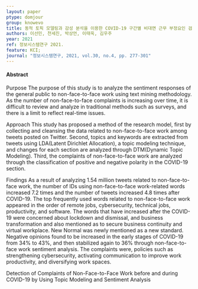 ```yaml
---
layout: paper
ptype: domjour
group: knowevo
title: 동적 토픽 모델링과 감성 분석을 이용한 COVID-19 구간별 비대면 근무 부정요인 검출에 관한 연구
authors: 이선민, 천세진, 박상언, 이태욱, 김우주
year: 2021
ref: 정보시스템연구 2021.
feature: KCI;
journal: "정보시스템연구, 2021, vol.30, no.4, pp. 277-301"
---
```


<h4><span class="badge badge-info">Abstract</span></h4>
<span class="badge badge-danger">Purpose</span>  The purpose of this study is to analyze the sentiment responses of the general public to non-face-to-face work using text mining methodology. As the number of non-face-to-face complaints is increasing over time, it is difficult to review and analyze in traditional methods such as surveys, and there is a limit to reflect real-time issues.


<span class="badge badge-danger">Approach</span> This study has proposed a method of the research model, first by collecting and cleansing the data related to non-face-to-face work among tweets posted on Twitter. Second, topics and keywords are extracted from tweets using LDA(Latent Dirichlet Allocation), a topic modeling technique, and changes for each section are analyzed through DTM(Dynamic Topic Modeling). Third, the complaints of non-face-to-face work are analyzed through the classification of positive and negative polarity in the COVID-19 section.


<span class="badge badge-danger">Findings</span> As a result of analyzing 1.54 million tweets related to non-face-to-face work, the number of IDs using non-face-to-face work-related words increased 7.2 times and the number of tweets increased 4.8 times after COVID-19. The top frequently used words related to non-face-to-face work appeared in the order of remote jobs, cybersecurity, technical jobs, productivity, and software. The words that have increased after the COVID-19 were concerned about lockdown and dismissal, and business transformation and also mentioned as to secure business continuity and virtual workplace. New Normal was newly mentioned as a new standard. Negative opinions found to be increased in the early stages of COVID-19 from 34% to 43%, and then stabilized again to 36% through non-face-to-face work sentiment analysis. The complaints were, policies such as strengthening cybersecurity, activating communication to improve work productivity, and diversifying work spaces.

<div class="alert alert-warning" role="alert">
  Detection of Complaints of Non-Face-to-Face Work before and during COVID-19 by Using Topic Modeling and Sentiment Analysis
</div>